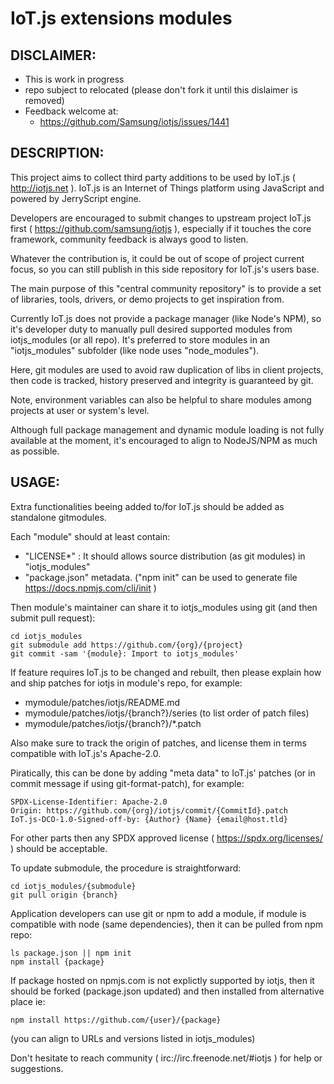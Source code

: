 # IoT.js extensions modules #


## DISCLAIMER: ##

* This is work in progress
* repo subject to relocated (please don't fork it until this dislaimer is removed)
* Feedback welcome at:
  - https://github.com/Samsung/iotjs/issues/1441


## DESCRIPTION: ##

This project aims to collect third party additions to be used by IoT.js ( http://iotjs.net ).
IoT.js is an Internet of Things platform using JavaScript and powered by JerryScript engine.

Developers are encouraged to submit changes to upstream project IoT.js first
( https://github.com/samsung/iotjs ), especially if it touches the core framework,
community feedback is always good to listen.

Whatever the contribution is, it could be out of scope of project current focus,
so you can still publish in this side repository for IoT.js's users base.

The main purpose of this "central community repository"
is to provide a set of libraries, tools, drivers, or demo projects to get inspiration from.

Currently IoT.js does not provide a package manager (like Node's NPM),
so it's developer duty to manually pull desired supported modules from iotjs_modules (or all repo).
It's preferred to store modules in an "iotjs_modules" subfolder (like node uses "node_modules").

Here, git modules are used to avoid raw duplication of libs in client projects,
then code is tracked, history preserved and integrity is guaranteed by git.

Note, environment variables can also be helpful
to share modules among projects at user or system's level.

Although full package management and dynamic module loading is not fully available at the moment,
it's encouraged to align to NodeJS/NPM as much as possible.


## USAGE: ##

Extra functionalities beeing added to/for IoT.js should be added as standalone gitmodules.

Each "module" should at least contain:

* "LICENSE*" : It should allows source distribution (as git modules) in "iotjs_modules"
* "package.json" metadata. ("npm init" can be used to generate file https://docs.npmjs.com/cli/init )

Then module's maintainer can share it to iotjs_modules using git (and then submit pull request):

```
cd iotjs_modules
git submodule add https://github.com/{org}/{project}
git commit -sam '{module}: Import to iotjs_modules'
```

If feature requires IoT.js to be changed and rebuilt,
then please explain how and ship patches for iotjs in module's repo, for example:
* mymodule/patches/iotjs/README.md
* mymodule/patches/iotjs/{branch?}/series (to list order of patch files)
* mymodule/patches/iotjs/{branch?}/*.patch


Also make sure to track the origin of patches,
and license them in terms compatible with IoT.js's Apache-2.0.

Piratically, this can be done by adding "meta data" to IoT.js' patches
(or in commit message if using git-format-patch), for example:

```
SPDX-License-Identifier: Apache-2.0
Origin: https://github.com/{org}/iotjs/commit/{CommitId}.patch
IoT.js-DCO-1.0-Signed-off-by: {Author} {Name} {email@host.tld}
```

For other parts then any SPDX approved license ( https://spdx.org/licenses/ )
should be acceptable.


To update submodule, the procedure is straightforward:

```
cd iotjs_modules/{submodule}
git pull origin {branch}
```

Application developers can use git or npm to add a module,
if module is compatible with node (same dependencies), then it can be pulled from npm repo:


```
ls package.json || npm init
npm install {package}
```

If package hosted on npmjs.com is not explictly supported by iotjs,
then it should be forked (package.json updated) and then installed from alternative place ie:

```
npm install https://github.com/{user}/{package}
```

(you can align to URLs and versions listed in iotjs_modules)


Don't hesitate to reach community ( irc://irc.freenode.net/#iotjs ) for help or suggestions.

